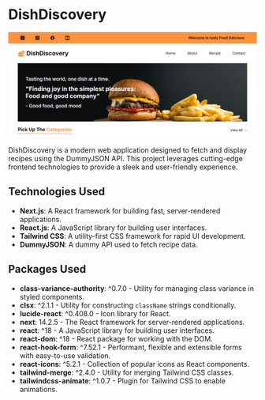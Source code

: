 # DishDiscovery

![Portfolio Screenshot](/public/images/homepage.png)

DishDiscovery is a modern web application designed to fetch and display recipes using the DummyJSON API. This project leverages cutting-edge frontend technologies to provide a sleek and user-friendly experience.

## Technologies Used

- **Next.js**: A React framework for building fast, server-rendered applications.
- **React.js**: A JavaScript library for building user interfaces.
- **Tailwind CSS**: A utility-first CSS framework for rapid UI development.
- **DummyJSON**: A dummy API used to fetch recipe data.

## Packages Used

- **class-variance-authority**: ^0.7.0 - Utility for managing class variance in styled components.
- **clsx**: ^2.1.1 - Utility for constructing `className` strings conditionally.
- **lucide-react**: ^0.408.0 - Icon library for React.
- **next**: 14.2.5 - The React framework for server-rendered applications.
- **react**: ^18 - A JavaScript library for building user interfaces.
- **react-dom**: ^18 - React package for working with the DOM.
- **react-hook-form**: ^7.52.1 - Performant, flexible and extensible forms with easy-to-use validation.
- **react-icons**: ^5.2.1 - Collection of popular icons as React components.
- **tailwind-merge**: ^2.4.0 - Utility for merging Tailwind CSS classes.
- **tailwindcss-animate**: ^1.0.7 - Plugin for Tailwind CSS to enable animations.